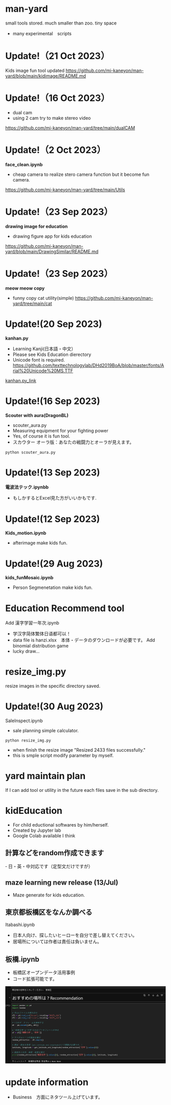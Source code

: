 # man-yard
small tools stored. much smaller than zoo. tiny space
- many experimental　scripts

# Update!（21 Oct 2023）
Kids image fun tool updated
https://github.com/mi-kaneyon/man-yard/blob/main/kidimage/README.md

# Update!（16 Oct 2023）
- dual cam
- using 2 cam try to make stereo video

https://github.com/mi-kaneyon/man-yard/tree/main/dualCAM

# Update!（2 Oct 2023）
**face_clean.ipynb**
- cheap camera to realize stero camera function but it become fun camera.

https://github.com/mi-kaneyon/man-yard/tree/main/Utils

# Update!（23 Sep 2023）
**drawing image for education**
- drawing figure app for kids education

https://github.com/mi-kaneyon/man-yard/blob/main/DrawingSimilar/README.md

# Update!（23 Sep 2023）
**meow meow copy**
- funny copy cat utility(simple)
https://github.com/mi-kaneyon/man-yard/tree/main/cat

# Update!(20 Sep 2023)
**kanhan.py**
- Learning Kanji(日本語・中文）
- Please see Kids Education dierectory
- Unicode font is required. 
https://github.com/texttechnologylab/DHd2019BoA/blob/master/fonts/Arial%20Unicode%20MS.TTF

<a href="kidEducation/README.md">kanhan.py_link</a>
# Update!(16 Sep 2023)
**Scouter with aura(DragonBL)**
- scouter_aura.py
- Measuring equipment for your fighting power
- Yes, of course it is fun tool.
- スカウター オーラ版：あなたの戦闘力とオーラが見えます。 

```
python scouter_aura.py
```

# Update!(13 Sep 2023)
**電波法テック.ipynbb**
- もしかするとExcel見た方がいいかもです.

# Update!(12 Sep 2023)
**Kids_motion.ipynb**
- afterimage make kids fun.


# Update!(29 Aug 2023)
**kids_funMosaic.ipynb**
- Person Segmenetation make kids fun.

# Education Recommend tool
Add 漢字学習一年次.ipynb
- 学汉字简体繁体日语都可以！
- data file is hanzi.xlsx　本体・データのダウンロードが必要です。
Add binomial distribution game
- lucky draw...


# resize_img.py
resize images in the specific directory saved.

# Update!(30 Aug 2023)
SaleInspect.ipynb
- sale planning simple calculator.
```
python resize_img.py 
```
- when finish the resize image "Resized 2433 files successfully."
- this is smple script modify parameter by myself.

# yard maintain plan
If I can add tool or utility in the future each files save in the sub directory.

# kidEducation
- For child eductional softwares by him/herself.
- Created by Jupyter lab
- Google Colab available I think
## 計算などをrandom作成できます
‐ 日・英・中対応です（定型文だけですが）

## maze learning new release (13/Jul)
- Maze generate for kids education.

## 東京都板橋区をなんか調べる
Itabashi.ipynb

- 日本人向け、探したいヒーローを自分で差し替えてください。
- 居場所については作者は責任は負いません。

## 板橋.ipynb
- 板橋区オープンデータ活用事例
- コード拡張可能です。

![テスト結果](https://github.com/mi-kaneyon/man-yard/blob/main/geography/itabashi.png)

# update information
- Business　方面にネタツール上げています。
